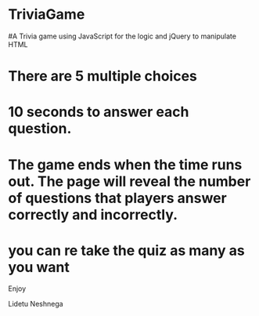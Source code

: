 # TriviaGame

#A Trivia game using JavaScript for the logic and jQuery to manipulate HTML

# There are 5 multiple choices 
# 10 seconds to answer each question.
# The game ends when the time runs out. The page will reveal the number of questions that players answer correctly and incorrectly.
# you can re take the quiz as many as you want

Enjoy 

Lidetu Neshnega
